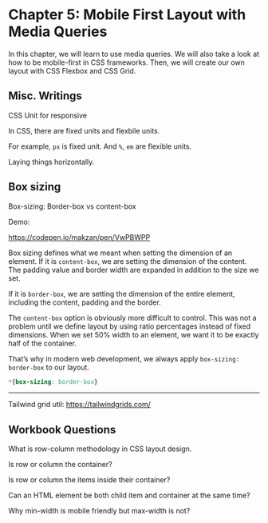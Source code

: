 # Chapter 5: Mobile First Layout with Media Queries

In this chapter, we will learn to use media queries. We will also take a look at how to be mobile-first in CSS frameworks. Then, we will create our own layout with CSS Flexbox and CSS Grid.

## Misc. Writings

CSS Unit for responsive

In CSS, there are fixed units and flexbile units.

For example, `px` is fixed unit. And `%`, `em` are flexible units.




Laying things horizontally.


## Box sizing

Box-sizing: Border-box vs content-box

Demo:

https://codepen.io/makzan/pen/VwPBWPP

Box sizing defines what we meant when setting the dimension of an element. If it is `content-box`, we are setting the dimension of the content. The padding value and border width are expanded in addition to the size we set.

If it is `border-box`, we are setting the dimension of the entire element, including the content, padding and the border.

The `content-box` option is obviously more difficult to control. This was not a problem until we define layout by using ratio percentages instead of fixed dimensions. When we set 50% width to an element, we want it to be exactly half of the container.

That’s why in modern web development, we always apply `box-sizing: border-box` to our layout.

```css
*{box-sizing: border-box}
```



---

Tailwind grid util: https://tailwindgrids.com/

## Workbook Questions

What is row-column methodology in CSS layout design.

Is row or column the container?

Is row or column the items inside their container?

Can an HTML element be both child item and container at the same time?

Why min-width is mobile friendly but max-width is not?

